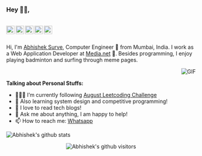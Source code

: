 ### Hey 👋🏽,

<br/>

<a href="https://www.linkedin.com/in/abhishekpsurve/">
  <img align="left" alt="Abhishek's LinkdeIN" width="22px" src="https://cdn.jsdelivr.net/npm/simple-icons@v3/icons/linkedin.svg" />
</a>
<a href="https://leetcode.com/socialabhis/">
  <img align="left" alt="Abhishek's Leetcode" width="22px" src="https://cdn.jsdelivr.net/npm/simple-icons@v3/icons/leetcode.svg" />
</a>
<a href="https://www.instagram.com/abhisheksurve_/">
  <img align="left" alt="Abhishek's Instagram" width="22px" src="https://cdn.jsdelivr.net/npm/simple-icons@v3/icons/instagram.svg" />
</a>
<a href="https://www.facebook.com/abhisheksurve45/">
  <img align="left" alt="Abhishek's Facebook" width="22px" src="https://cdn.jsdelivr.net/npm/simple-icons@v3/icons/facebook.svg" />
</a>
<a href="https://www.hackerrank.com/abhishekpsurve">
  <img align="left" alt="Abhishek's Hackerrank" width="22px" src="https://cdn.jsdelivr.net/npm/simple-icons@v3/icons/hackerrank.svg" />
</a>

<br />
<br />

Hi, I'm [Abhishek Surve](https://abhisheksurve.netlify.app/), Computer Engineer 🚀 from Mumbai, India. I work as a Web Application Developer at [Media.net](https://www.media.net/) 👔. Besides programming, I enjoy playing badminton and surfing through meme pages.

<img align="right" alt="GIF" src="https://media.giphy.com/media/836HiJc7pgzy8iNXCn/giphy.gif" />
  
<br />

**Talking about Personal Stuffs:**

- 👨🏽‍💻 I’m currently following [August Leetcoding Challenge](https://github.com/abhisheksurve45/leetcode-aug-2020)
- 🌱 Also learning system design and competitive programming! 
- 🧡 I love to read tech blogs! 
- 💬 Ask me about anything, I am happy to help!
- 📫 How to reach me: [Whatsapp](https://api.whatsapp.com/send?phone=918097958926&text=hello%20abhishek%21&source=&data=&app_absent=)

![Abhishek's github stats](https://github-readme-stats.vercel.app/api?username=abhisheksurve45&show_icons=true&hide_border=true)

<p align="center">
    <img class="center" alt="Abhishek's github visitors" src="https://visitor-badge.laobi.icu/badge?page_id=abhisheksurve45.abhisheksurve45"/>
</p>
